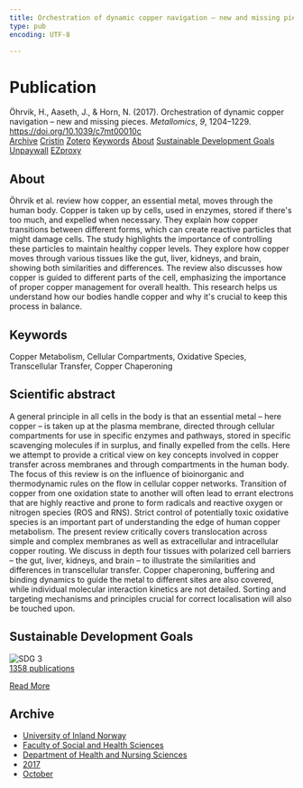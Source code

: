 ```yaml
---
title: Orchestration of dynamic copper navigation – new and missing pieces
type: pub
encoding: UTF-8

---
```

<h1>Publication</h1>
<article id="csl-bib-container-H8L8UMHR" class="csl-bib-container">
  <div class="csl-bib-body"> <div class="csl-entry">Öhrvik, H., Aaseth, J., &#38; Horn, N. (2017). Orchestration of dynamic copper navigation – new and missing pieces. <i>Metallomics</i>, <i>9</i>, 1204–1229. <a href="https://doi.org/10.1039/c7mt00010c">https://doi.org/10.1039/c7mt00010c</a></div> </div>
  <div class="csl-bib-buttons">
    <a href="#taxonomy-article-H8L8UMHR" alt="archive" class="csl-bib-button">Archive</a>
    <a href="https://app.cristin.no/results/show.jsf?id=1503290" alt="Cristin" class="csl-bib-button">Cristin</a>
    <a href="http://zotero.org/groups/5881554/items/H8L8UMHR" alt="Zotero" class="csl-bib-button">Zotero</a>
    <a href="#keywords-article-H8L8UMHR" alt="keywords" class="csl-bib-button">Keywords</a>
    <a href="#about-article-H8L8UMHR" alt="about_pub" class="csl-bib-button">About</a>
    <a href="#sdg-article-H8L8UMHR" alt="sdg" class="csl-bib-button">Sustainable Development Goals</a>
    <a href="https://doi.org/10.1039/c7mt00010c" alt="Unpaywall" class="csl-bib-button">Unpaywall</a>
    <a href="https://doi.org/10.1039/c7mt00010c" alt="EZproxy" class="csl-bib-button">EZproxy</a>
  </div>
  <div id="csl-bib-meta-container-H8L8UMHR"></div>
</article>
<div id="csl-bib-meta-H8L8UMHR" class="csl-bib-meta">
  <article id="about-article-H8L8UMHR" class="about_pub-article">
    <h1>About</h1>
    Öhrvik et al. review how copper, an essential metal, moves through the human body. Copper is taken up by cells, used in enzymes, stored if there's too much, and expelled when necessary. They explain how copper transitions between different forms, which can create reactive particles that might damage cells. The study highlights the importance of controlling these particles to maintain healthy copper levels. They explore how copper moves through various tissues like the gut, liver, kidneys, and brain, showing both similarities and differences. The review also discusses how copper is guided to different parts of the cell, emphasizing the importance of proper copper management for overall health. This research helps us understand how our bodies handle copper and why it's crucial to keep this process in balance.
  </article>
  <article id="keywords-article-H8L8UMHR" class="keywords-article">
    <h1>Keywords</h1>
    Copper Metabolism, Cellular Compartments, Oxidative Species, Transcellular Transfer, Copper Chaperoning
  </article>
  <article id="abstract-article-H8L8UMHR" class="abstract-article">
    <h1>Scientific abstract</h1>
    A general principle in all cells in the body is that an essential metal – here copper – is taken up at the plasma membrane, directed through cellular compartments for use in specific enzymes and pathways, stored in specific scavenging molecules if in surplus, and finally expelled from the cells. Here we attempt to provide a critical view on key concepts involved in copper transfer across membranes and through compartments in the human body. The focus of this review is on the influence of bioinorganic and thermodynamic rules on the flow in cellular copper networks. Transition of copper from one oxidation state to another will often lead to errant electrons that are highly reactive and prone to form radicals and reactive oxygen or nitrogen species (ROS and RNS). Strict control of potentially toxic oxidative species is an important part of understanding the edge of human copper metabolism. The present review critically covers translocation across simple and complex membranes as well as extracellular and intracellular copper routing. We discuss in depth four tissues with polarized cell barriers – the gut, liver, kidneys, and brain – to illustrate the similarities and differences in transcellular transfer. Copper chaperoning, buffering and binding dynamics to guide the metal to different sites are also covered, while individual molecular interaction kinetics are not detailed. Sorting and targeting mechanisms and principles crucial for correct localisation will also be touched upon.
  </article>
  <article id="sdg-article-H8L8UMHR" class="sdg-article">
    <h1>Sustainable Development Goals</h1>
    <div class="sdg-container"><div id="sdg3" class="sdg">
        <img src="{{< params subfolder >}}images/sdg/sdg03_en.png" class="image" alt="SDG 3">
        <div class="sdg-overlay">
          <a href="/en/archive/?key=?sdg=3#archive" class="sdg-publication-count"><span>1358</span> publications</a>
          <p><a href="https://sdgs.un.org/goals/goal3" class="sdg-read-more">Read More</a></p>
        </div>
      </div></div>
  </article>
  <article id="taxonomy-article-H8L8UMHR" class="taxonomy-article">
    <h1>Archive</h1>
    <ul>
      <li>
        <a href="/en/archive/?key=3DCRN523">University of Inland Norway</a>
      </li>
      <li>
        <a href="/en/archive/?key=IDKFS3MX">Faculty of Social and Health Sciences</a>
      </li>
      <li>
        <a href="/en/archive/?key=GTV4ECMZ">Department of Health and Nursing Sciences</a>
      </li>
      <li>
        <a href="/en/archive/?key=QV2QKSDS">2017</a>
      </li>
      <li>
        <a href="/en/archive/?key=5H5AWTPI">October</a>
      </li>
    </ul>
  </article>
</div>
